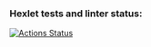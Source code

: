 ### Hexlet tests and linter status:
[![Actions Status](https://github.com/denkrasotkin/qa-engineer-old-project-85/workflows/hexlet-check/badge.svg)](https://github.com/denkrasotkin/qa-engineer-old-project-85/actions)